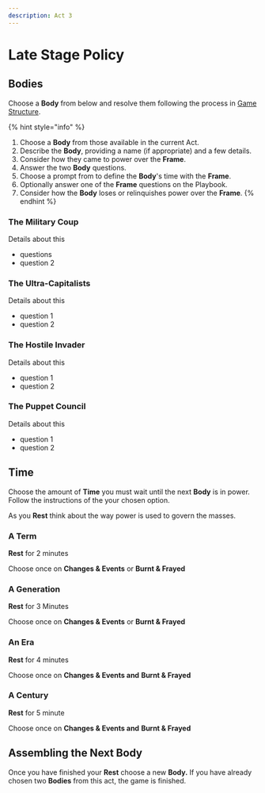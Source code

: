 ```yaml
---
description: Act 3
---
```


# Late Stage Policy

## Bodies

Choose a **Body** from below and resolve them following the process in [Game Structure](../the-game/game-structure.md#resolving-an-body).

{% hint style="info" %}
1. Choose a **Body** from those available in the current Act.
2. Describe the **Body**, providing a name \(if appropriate\) and a few details.
3. Consider how they came to power over the **Frame**.
4. Answer the two **Body** questions.
5. Choose a prompt from  to define the **Body**'s time with the **Frame**.
6. Optionally answer one of the **Frame** questions on the Playbook.
7. Consider how the **Body** loses or relinquishes power over the **Frame**.
{% endhint %}

### The Military Coup

Details about this 

* questions
* question 2

### The Ultra-Capitalists

Details about this

* question 1
* question 2

### The Hostile Invader

Details about this

* question 1
* question 2

### The Puppet Council

Details about this

* question 1
* question 2

## Time

Choose the amount of **Time** you must wait until the next **Body** is in power. Follow the instructions of the your chosen option. 

As you **Rest** think about the way power is used to govern the masses.

### A Term

**Rest** for 2 minutes

Choose once on **Changes & Events** or **Burnt & Frayed**

### A Generation

**Rest** for 3 Minutes

Choose once on **Changes & Events** or **Burnt & Frayed**

### An Era

**Rest** for 4 minutes

Choose once on **Changes & Events and** **Burnt & Frayed**

### A Century

**Rest** for 5 minute

Choose once on **Changes & Events and** **Burnt & Frayed**

## Assembling the Next Body

Once you have finished your **Rest** choose a new **Body.** If you have already chosen two **Bodies** from this act, the game is finished.

